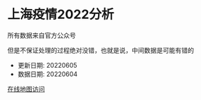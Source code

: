 # 上海疫情2022分析

所有数据来自官方公众号

但是不保证处理的过程绝对没错，也就是说，中间数据是可能有错的

- 更新日期: 20220605
- 数据日期: 20220604

[在线地图访问](https://qhduan.github.io/sh-cov/)
